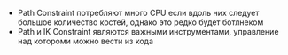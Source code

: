 - Path Constraint потребляют много CPU если вдоль них следует большое количество костей, однако это редко будет ботлнеком
- Path и IK Constraint являются важными инструментами, управление над котороми можно вести из кода
